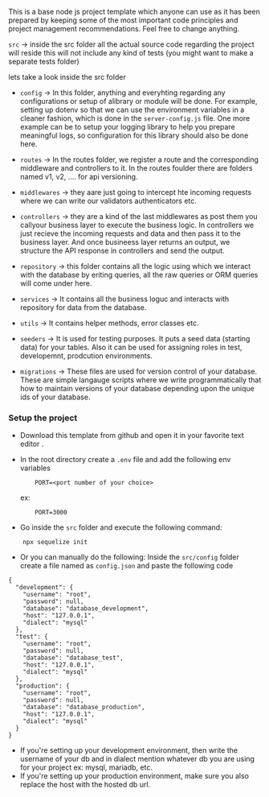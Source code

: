 This is a base node js project template which anyone can use as it has been prepared by keeping some of the most important code principles and project management recommendations. Feel free to change anything.

`src` -> inside the src folder all the actual source code regarding the project will reside this will not include any kind of tests (you might want to make a separate tests folder)

lets take a look inside the src folder

- `config` -> In this folder, anything and everyhting  regarding any configurations or setup of alibrary or module will be done. For example, setting up dotenv so that we can use the environment variables in a cleaner fashion, which is done in the `server-config.js` file. One more example can be to setup your logging library to help you prepare meaningful logs, so configuration for this library should also be done here.

- `routes` -> In the routes folder, we register a route and the corresponding middleware and controllers to it. In the routes foulder there are folders named v1, v2, .... for api versioning.

- `middlewares` -> they aare just going to intercept hte incoming requests where we can write our validators authenticators etc.

- `controllers` -> they are a kind of the last middlewares as post them you callyour business layer to execute the business logic. In controllers we just recieve the incoming requests and data and then pass it to the business layer. And once busineess layer returns an output, we structure the API response in controllers and send the output.

- `repository` -> this folder contains all the logic using which we interact with the database by eriting queries, all the raw queries or ORM queries will come under here.

- `services` -> It contains all the business loguc and interacts with repository for data from the database.

- `utils` -> It contains helper methods, error classes etc.

- `seeders` -> It is used for testing purposes. It puts a seed data (starting data) for your tables. Also it can be used for assigning roles in test, developemnt, prodcution environments.

- `migrations` -> These files are used for version control of your database. These are simple langauge scripts where we write programmatically that how to maintain versions of your database depending upon the unique ids of your database.

### Setup the project

- Download this template from github and open it in your favorite text editor .

- In the root directory create a `.env` file and add the following env variables
    ```
        PORT=<port number of your choice>
    ```
    ex:
    ```
        PORT=3000
    ```
    
- Go inside the `src` folder and execute the following command: 
```
    npx sequelize init
```

- Or you can manually do the following: Inside the `src/config` folder create a file named as `config.json` and paste the following code
```
{
  "development": {
    "username": "root",
    "password": null,
    "database": "database_development",
    "host": "127.0.0.1",
    "dialect": "mysql"
  },
  "test": {
    "username": "root",
    "password": null,
    "database": "database_test",
    "host": "127.0.0.1",
    "dialect": "mysql"
  },
  "production": {
    "username": "root",
    "password": null,
    "database": "database_production",
    "host": "127.0.0.1",
    "dialect": "mysql"
  }
}
```
- If you're setting up your development environment, then write the username of your db and in dialect mention whatever db you are using for your project ex: mysql, mariadb, etc.
- If you're setting up your production environment, make sure you also replace the host with the hosted db url.